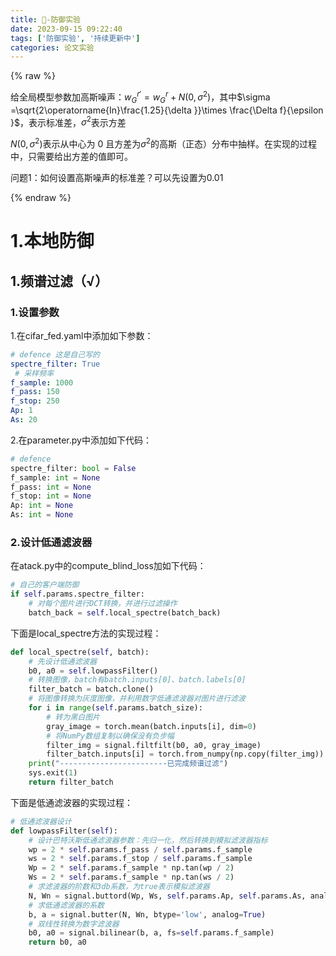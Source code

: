 ```yaml
---
title: 📣-防御实验
date: 2023-09-15 09:22:40
tags: ['防御实验', '持续更新中']
categories: 论文实验
---
```


{% raw %}

给全局模型参数加高斯噪声：$w{{_{G}^{r}}^{\prime }}=w_{G}^{r}+N(0,{{\sigma }^{2}})$，其中$\sigma =\sqrt{2\operatorname{In}\frac{1.25}{\delta }}\times \frac{\Delta f}{\epsilon }$，表示标准差，$\sigma^2$表示方差

$N(0,{{\sigma }^{2}})$表示从中心为 0 且方差为${\sigma }^{2}$的高斯（正态）分布中抽样。在实现的过程中，只需要给出方差的值即可。


问题1：如何设置高斯噪声的标准差？可以先设置为0.01

{% endraw %}

# 1.本地防御

## 1.频谱过滤（√）

### 1.设置参数

1.在cifar_fed.yaml中添加如下参数：

```yaml
# defence 这是自己写的
spectre_filter: True
 # 采样频率
f_sample: 1000
f_pass: 150
f_stop: 250
Ap: 1
As: 20
```

2.在parameter.py中添加如下代码：

```python
# defence
spectre_filter: bool = False
f_sample: int = None
f_pass: int = None
f_stop: int = None
Ap: int = None
As: int = None
```

### 2.设计低通滤波器

在atack.py中的compute_blind_loss加如下代码：

```python
# 自己的客户端防御
if self.params.spectre_filter:
    # 对每个图片进行DCT转换，并进行过滤操作
    batch_back = self.local_spectre(batch_back)
```

下面是local_spectre方法的实现过程：

```python
def local_spectre(self, batch):                                         # 本地频谱过滤
    # 先设计低通滤波器
    b0, a0 = self.lowpassFilter()
    # 转换图像，batch有batch.inputs[0]、batch.labels[0]
    filter_batch = batch.clone()
    # 将图像转换为灰度图像，并利用数字低通滤波器对图片进行滤波
    for i in range(self.params.batch_size):
        # 转为黑白图片
        gray_image = torch.mean(batch.inputs[i], dim=0)
        # 将NumPy数组复制以确保没有负步幅
        filter_img = signal.filtfilt(b0, a0, gray_image)
        filter_batch.inputs[i] = torch.from_numpy(np.copy(filter_img))
    print("------------------------已完成频谱过滤")
    sys.exit(1)
    return filter_batch
```

下面是低通滤波器的实现过程：

```python
# 低通滤波器设计
def lowpassFilter(self):
    # 设计巴特沃斯低通滤波器参数：先归一化，然后转换到模拟滤波器指标
    wp = 2 * self.params.f_pass / self.params.f_sample
    ws = 2 * self.params.f_stop / self.params.f_sample
    Wp = 2 * self.params.f_sample * np.tan(wp / 2)
    Ws = 2 * self.params.f_sample * np.tan(ws / 2)
    # 求滤波器的阶数和3db系数，为true表示模拟滤波器
    N, Wn = signal.buttord(Wp, Ws, self.params.Ap, self.params.As, analog=True)
    # 求低通滤波器的系数
    b, a = signal.butter(N, Wn, btype='low', analog=True)
    # 双线性转换为数字滤波器
    b0, a0 = signal.bilinear(b, a, fs=self.params.f_sample)
    return b0, a0
```


